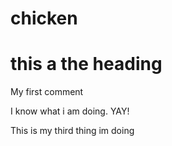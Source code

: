 # chicken

# this a the heading

My first comment

I know what i am doing. YAY!

This is my third thing im doing